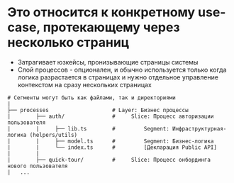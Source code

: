 # Это относится к конкретному use-case, протекающему через несколько страниц

- Затрагивает юзкейсы, пронизывающие страницы системы
- Слой процессов - опционален, и обычно используется только когда логика разрастается в страницах и нужно отдельное управление контекстом на сразу нескольких страницах

```
# Сегменты могут быть как файлами, так и директориями
|
├── processes                    # Layer: Бизнес процессы
|        ├── auth/               #     Slice: Процесс авторизации пользователя
|        |     ├── lib.ts        #         Segment: Инфраструктурная-логика (helpers/utils)
|        |     ├── model.ts      #         Segment: Бизнес-логика
|        |     └── index.ts      #         [Декларация Public API]
|        |
|        ├── quick-tour/         #     Slice: Процесс онбординга нового пользователя
|   ...
```
